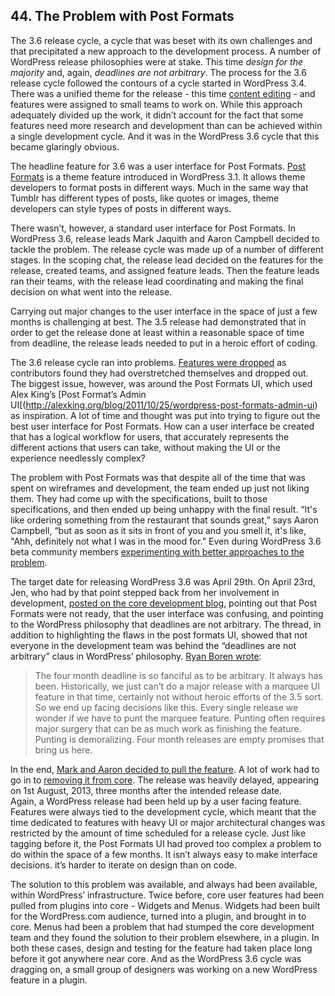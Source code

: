 ## 44. The Problem with Post Formats

The 3.6 release cycle, a cycle that was beset with its own challenges and that precipitated a new approach to the development process. A number of WordPress release philosophies were at stake. This time _design for the majority_ and, again, _deadlines are not arbitrary_. The process for the 3.6 release cycle followed the contours of a cycle started in WordPress 3.4. There was a unified theme for the release - this time [content editing](https://make.wordpress.org/core/2012/12/19/wordpress-3-6-cycle/) - and features were assigned to small teams to work on. While this approach adequately divided up the work, it didn’t account for the fact that some features need more research and development than can be achieved within a single development cycle. And it was in the WordPress 3.6 cycle that this became glaringly obvious.

The headline feature for 3.6 was a user interface for Post Formats. [Post Formats](http://codex.wordpress.org/Post_Formats) is a theme feature introduced in WordPress 3.1. It allows theme developers to format posts in different ways. Much in the same way that Tumblr has different types of posts, like quotes or images, theme developers can style types of posts in different ways.	

There wasn’t, however, a standard user interface for Post Formats. In WordPress 3.6, release leads Mark Jaquith and Aaron Campbell decided to tackle the problem. The release cycle was made up of a number of different stages. In the scoping chat, the release lead decided on the features for the release, created teams, and assigned feature leads. Then the feature leads ran their teams, with the release lead coordinating and making the final decision on what went into the release.

Carrying out major changes to the user interface in the space of just a few months is challenging at best. The 3.5 release had demonstrated that in order to get the release done at least within a reasonable space of time from deadline, the release leads needed to put in a heroic effort of coding.

The 3.6 release cycle ran into problems. [Features were dropped](http://make.wordpress.org/core/2013/02/19/dropping-editorial-flow/) as contributors found they had overstretched themselves and dropped out. The biggest issue, however, was around the Post Formats UI, which used Alex King’s [Post Format’s Admin UI[(http://alexking.org/blog/2011/10/25/wordpress-post-formats-admin-ui) as inspiration. A lot of time and thought was put into trying to figure out the best user interface for Post Formats. How can a user interface be created that has a logical workflow for users, that accurately represents the different actions that users can take, without making the UI or the experience needlessly complex?

The problem with Post Formats was that despite all of the time that was spent on wireframes and development, the team ended up just not liking them. They had come up with the specifications, built to those specifications, and then ended up being unhappy with the final result. “It's like ordering something from the restaurant that sounds great,” says Aaron Campbell, “but as soon as it sits in front of you and you smell it, it's like, "Ahh, definitely not what I was in the mood for." Even during WordPress 3.6 beta community members [experimenting with better approaches to the problem](http://ran.ge/2013/04/11/re-thinking-wordpress-post-format-ui-an-exercise/).	

The target date for releasing WordPress 3.6 was April 29th. On April 23rd, Jen, who had by that point stepped back from her involvement in development, [posted on the core development blog](http://make.wordpress.org/core/2013/04/23/post-formats-schedules-and-philosophy/), pointing out that Post Formats were not ready, that the user interface was confusing, and pointing to the WordPress philosophy that deadlines are not arbitrary. The thread, in addition to highlighting the flaws in the post formats UI, showed that not everyone in the development team was behind the “deadlines are not arbitrary” claus in WordPress’ philosophy. [Ryan Boren wrote](http://make.wordpress.org/core/2013/04/23/post-formats-schedules-and-philosophy/#comment-8523):

> The four month deadline is so fanciful as to be arbitrary. It always has been. Historically, we just can’t do a major release with a marquee UI feature in that time, certainly not without heroic efforts of the 3.5 sort. So we end up facing decisions like this. Every single release we wonder if we have to punt the marquee feature. Punting often requires major surgery that can be as much work as finishing the feature. Punting is demoralizing. Four month releases are empty promises that bring us here.	

In the end, [Mark and Aaron decided to pull the feature](http://make.wordpress.org/core/2013/05/29/post-formats-ui-is-exiting-core-will-live-as-a-plugin/). A lot of work had to go in to [removing it from core](https://core.trac.wordpress.org/ticket/24452). The release was heavily delayed, appearing on 1st August, 2013, three months after the intended release date. 	
Again, a WordPress release had been held up by a user facing feature. Features were always tied to the development cycle, which meant that the time dedicated to features with heavy UI or major architectural changes was restricted by the amount of time scheduled for a release cycle. Just like tagging before it, the Post Formats UI had proved too complex a problem to do within the space of a few months. It isn’t always easy to make interface decisions. it’s harder to iterate on design than on code. 

The solution to this problem was available, and always had been available, within WordPress’ infrastructure. Twice before, core user features had been pulled from plugins into core - Widgets and Menus. Widgets had been built for the WordPress.com audience, turned into a plugin, and brought in to core. Menus had been a problem that had stumped the core development team and they found the solution to their problem elsewhere, in a plugin. In both these cases, design and testing for the feature had taken place long before it got anywhere near core. And as the WordPress 3.6 cycle was dragging on, a small group of designers was working on a new WordPress feature in a plugin.	

